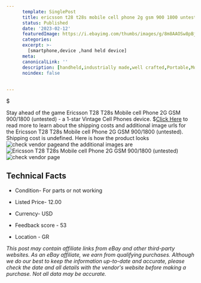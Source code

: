```yaml
---
      template: SinglePost
      title: ericsson t28 t28s mobile cell phone 2g gsm 900 1800 untested 
      status: Published
      date: '2023-02-12'
      featuredImage: https://i.ebayimg.com/thumbs/images/g/8m8AAOSw8pBj4-~S/s-l225.jpg
      categories: 
      excerpt: >-
        [smartphone,device ,hand held device]
      meta:
      canonicalLink: ''
      description: [handheld,industrially made,well crafted,Portable,Mobile,Compact,Convenient,Lightweight,Maneuverable,Man-portable,Miniature,Carriable,Hand-held,Light,Holdable,Transportable,Mobile device,Pocket-sized,On-the-go,Wireless,Cordless,Compact size,Convenient size, smartphone,device ,hand held device]
      noindex: false
      
        
---
```

$

Stay ahead of the game Ericsson T28 T28s Mobile cell Phone 2G GSM 900/1800 (untested) - a 1-star Vintage Cell Phones device.
$[Click Here](https://www.ebay.com/itm/394453146415?hash=item5bd73d5b2f%3Ag%3A8m8AAOSw8pBj4-%7ES&mkevt=1&mkcid=1&mkrid=711-53200-19255-0&campid=%253CePNCampaignId%253E&customid=%253CreferenceId%253E&toolid=10049) to read more to learn about the shipping costs and additional image urls for the Ericsson T28 T28s Mobile cell Phone 2G GSM 900/1800 (untested). Shipping cost is undefined. Here is how the product looks ![check vendor page](https://i.ebayimg.com/thumbs/images/g/8m8AAOSw8pBj4-~S/s-l225.jpg)and the additional images are![Ericsson T28 T28s Mobile cell Phone 2G GSM 900/1800 (untested)](https://i.ebayimg.com/images/g/8m8AAOSw8pBj4-~S/s-l1600.jpg)![check vendor page](https://origin-galleryplus.ebayimg.com/ws/web/394453146415_2_0_1/225x225.jpg,https://origin-galleryplus.ebayimg.com/ws/web/394453146415_3_0_1/225x225.jpg)



 ## Technical Facts 



     
      

 - Condition- For parts or not working 


      

 - Listed Price- 12.00 


      

 - Currency- USD 


      

 - Feedback score - 53 


      

 - Location - GR 


      
      

 *_This post may contain affiliate links from eBay and other third-party websites. As an eBay affiliate, we earn from qualifying purchases. Although we do our best to keep the information up-to-date and accurate, please check the date and all details with the vendor's website before making a purchase. Not all data may be accurate._*






